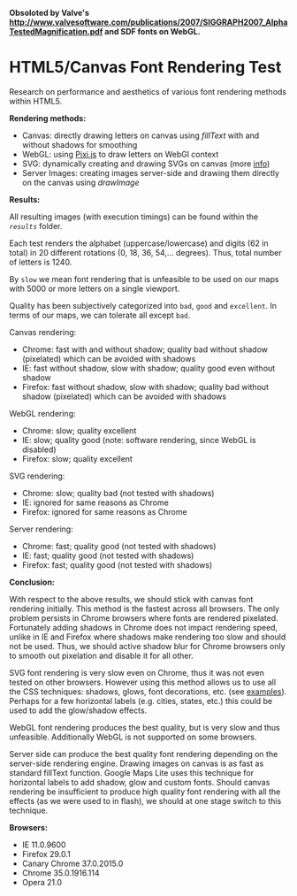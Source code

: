 **Obsoloted by Valve's http://www.valvesoftware.com/publications/2007/SIGGRAPH2007_AlphaTestedMagnification.pdf and SDF fonts on WebGL.**

HTML5/Canvas Font Rendering Test
================================

Research on performance and aesthetics of various font rendering methods within HTML5.

**Rendering methods:**

- Canvas: directly drawing letters on canvas using *fillText* with and without shadows for smoothing
- WebGL: using [Pixi.js](http://www.pixijs.com/) to draw letters on WebGl context
- SVG: dynamically creating and drawing SVGs on canvas (more [info](https://developer.mozilla.org/en-US/docs/Web/HTML/Canvas/Drawing_DOM_objects_into_a_canvas))
- Server Images: creating images server-side and drawing them directly on the canvas using *drawImage*


**Results:**

All resulting images (with execution timings) can be found within the *`results`* folder.

Each test renders the alphabet (uppercase/lowercase) and digits (62 in total) in 20 different rotations (0, 18, 36, 54,... degrees). Thus, total number of letters is 1240.

By `slow` we mean font rendering that is unfeasible to be used on our maps with 5000 or more letters on a single viewport.

Quality has been subjectively categorized into `bad`, `good` and `excellent`. In terms of our maps, we can tolerate all except `bad`.

Canvas rendering:

- Chrome: fast with and without shadow; quality bad without shadow (pixelated) which can be avoided with shadows
- IE: fast without shadow, slow with shadow; quality good even without shadow
- Firefox: fast without shadow, slow with shadow; quality bad without shadow (pixelated) which can be avoided with shadows

WebGL rendering:

- Chrome: slow; quality excellent
- IE: slow; quality good (note: software rendering, since WebGL is disabled)
- Firefox: slow; quality excellent

SVG rendering:

- Chrome: slow; quality bad (not tested with shadows)
- IE: ignored for same reasons as Chrome
- Firefox: ignored for same reasons as Chrome

Server rendering:

- Chrome: fast; quality good (not tested with shadows)
- IE: fast; quality good (not tested with shadows)
- Firefox: fast; quality good (not tested with shadows)


**Conclusion:**

With respect to the above results, we should stick with canvas font rendering initially.
This method is the fastest across all browsers.
The only problem persists in Chrome browsers where fonts are rendered pixelated.
Fortunately adding shadows in Chrome does not impact rendering speed, unlike in IE and Firefox where shadows make rendering too slow and should not be used.
Thus, we should active shadow blur for Chrome browsers only to smooth out pixelation and disable it for all other.

SVG font rendering is very slow even on Chrome, thus it was not even tested on other browsers.
However using this method allows us to use all the CSS techniques: shadows, glows, font decorations, etc. (see [examples](http://tutorials.jenkov.com/svg/text-element.html#styling-text)).
Perhaps for a few horizontal labels (e.g. cities, states, etc.) this could be used to add the glow/shadow effects.

WebGL font rendering produces the best quality, but is very slow and thus unfeasible. Additionally WebGL is not supported on some browsers.

Server side can produce the best quality font rendering depending on the server-side rendering engine.
Drawing images on canvas is as fast as standard fillText function.
Google Maps Lite uses this technique for horizontal labels to add shadow, glow and custom fonts.
Should canvas rendering be insufficient to produce high quality font rendering with all the effects (as we were used to in flash), we should at one stage switch to this technique.


**Browsers:**

- IE 11.0.9600
- Firefox 29.0.1
- Canary Chrome 37.0.2015.0
- Chrome 35.0.1916.114
- Opera 21.0

